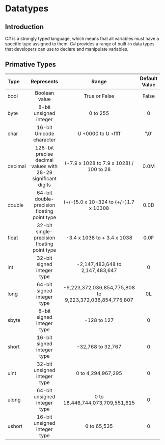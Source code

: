 # Datatypes

## Introduction

C# is a strongly typed language, which means that all variables must have a specific type assigned to them. C# provides a range of built-in data types that developers can use to declare and manipulate variables.

## Primative Types

Type | Represents | Range | Default Value
:-- | :--: | :--: | :--:
bool | Boolean value | True or False | False
byte | 8-bit unsigned integer | 0 to 255 | 0
char | 16-bit Unicode character | U +0000 to U +ffff | '\0'
decimal | 128-bit precise decimal values with 28-29 significant digits | (-7.9 x 1028 to 7.9 x 1028) / 100 to 28 | 0.0M
double | 64-bit double-precision floating point type | (+/-)5.0 x 10-324 to (+/-)1.7 x 10308 | 0.0D
float | 32-bit single-precision floating point type | -3.4 x 1038 to + 3.4 x 1038 | 0.0F
int | 32-bit signed integer type | -2,147,483,648 to 2,147,483,647 | 0
long | 64-bit signed integer type | -9,223,372,036,854,775,808 to 9,223,372,036,854,775,807 | 0L
sbyte | 8-bit signed integer type | -128 to 127 | 0
short | 16-bit signed integer type | -32,768 to 32,767 | 0
uint | 32-bit unsigned integer type | 0 to 4,294,967,295 | 0
ulong | 64-bit unsigned integer type | 0 to 18,446,744,073,709,551,615 | 0
ushort | 16-bit unsigned integer type | 0 to 65,535 | 0
